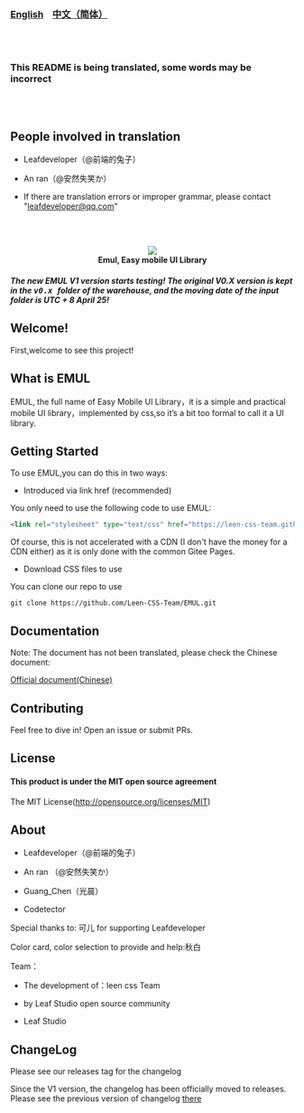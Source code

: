 ### <a href="README_en.md">English</a>&nbsp;&nbsp;&nbsp;&nbsp;<a href="README.md">中文（简体）</a>

<br /><br />

### This README is being translated, some words may be incorrect

<br /><br />

## People involved in translation

- Leafdeveloper（@前端的兔子）

- An ran（@安然失笑か）

- If there are translation errors or improper grammar, please contact "leafdeveloper@qq.com"

<br /><br />

<p align="center">
   <img src="https://coding-pages-bucket-126277-7922605-6465-394446-1304367309.cos-website.ap-hongkong.myqcloud.com/EMUL-docs-img/logo.png">
   <br />
   <b>Emul, Easy mobile UI Library</b>
</p>

##### The new EMUL V1 version starts testing! The original V0.X version is kept in the <kbd> v0.x </kbd> folder of the warehouse, and the moving date of the input folder is UTC + 8 April 25!

## Welcome!

First,welcome to see this project!

## What is EMUL

EMUL, the full name of Easy Mobile UI Library，it is a simple and practical mobile UI library，implemented by css,so it’s a bit too formal to call it a UI library.

## Getting Started

To use EMUL,you can do this in two ways:

- Introduced via link href (recommended)

You only need to use the following code to use EMUL:

```html
<link rel="stylesheet" type="text/css" href="https://leen-css-team.github.io/EMUL/dist/css/emul.min.css">
```
Of course, this is not accelerated with a CDN (I don't have the money for a CDN either) as it is only done with the common Gitee Pages.

- Download CSS files to use

You can clone our repo to use

```
git clone https://github.com/Leen-CSS-Team/EMUL.git
```

## Documentation

Note: The document has not been translated, please check the Chinese document:

<a href="https://leen-css-team.gitee.io/emul-docs/">Official document(Chinese)</a>

## Contributing

Feel free to dive in! Open an issue or submit PRs.

## License

#### This product is under the MIT open source agreement

The MIT License(http://opensource.org/licenses/MIT)


## About

- Leafdeveloper（@前端的兔子）

- An ran （@安然失笑か）

- Guang_Chen（光晨）

- Codetector 

Special thanks to: 可儿 for supporting Leafdeveloper

Color card, color selection to provide and help:秋白

Team：

- The development of：leen css Team

- by Leaf Studio open source community

- Leaf Studio

## ChangeLog

Please see our releases tag for the changelog

Since the V1 version, the changelog has been officially moved to releases. Please see the previous version of changelog <a href="https://github.com/Leen-CSS-Team/EMUL/releases/tag/V0.X">there</a>